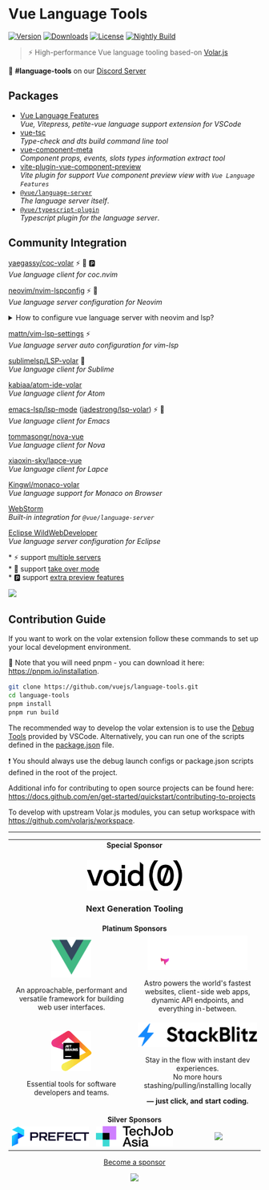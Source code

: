 # Vue Language Tools

<p>
  <a href="https://marketplace.visualstudio.com/items?itemName=Vue.volar"><img src="https://img.shields.io/visual-studio-marketplace/v/Vue.volar?labelColor=18181B&color=1584FC" alt="Version"></a>
  <a href="https://marketplace.visualstudio.com/items?itemName=Vue.volar"><img src="https://img.shields.io/visual-studio-marketplace/i/Vue.volar?labelColor=18181B&color=1584FC" alt="Downloads"></a>
  <a href="https://github.com/vuejs/language-tools/tree/master/LICENSE"><img src="https://img.shields.io/github/license/vuejs/language-tools.svg?labelColor=18181B&color=1584FC" alt="License"></a>
  <a href="https://nightly.link/vuejs/language-tools/workflows/extension-build/master/extensions.zip"><img src="https://img.shields.io/badge/Nightly%20Build-18181B" alt="Nightly Build"></a>
</p>

> ⚡ High-performance Vue language tooling based-on [Volar.js](https://volarjs.dev/)

💬 **#language-tools** on our [Discord Server](https://discord.gg/vue)

## Packages

- [Vue Language Features](https://github.com/vuejs/language-tools/tree/master/extensions/vscode) \
*Vue, Vitepress, petite-vue language support extension for VSCode*
- [vue-tsc](https://github.com/vuejs/language-tools/tree/master/packages/tsc) \
*Type-check and dts build command line tool*
- [vue-component-meta](https://github.com/vuejs/language-tools/tree/master/packages/component-meta) \
*Component props, events, slots types information extract tool*
- [vite-plugin-vue-component-preview](https://github.com/johnsoncodehk/vite-plugin-vue-component-preview) \
*Vite plugin for support Vue component preview view with `Vue Language Features`*
- [`@vue/language-server`](/packages/language-server/) \
*The language server itself*.
- [`@vue/typescript-plugin`](/packages/typescript-plugin/) \
*Typescript plugin for the language server*.

## Community Integration

[yaegassy/coc-volar](https://github.com/yaegassy/coc-volar) ⚡ 🤝 🅿️ \
*Vue language client for coc.nvim*

[neovim/nvim-lspconfig](https://github.com/neovim/nvim-lspconfig) ⚡ 🤝 \
*Vue language server configuration for Neovim*

<details>
  <summary>How to configure vue language server with neovim and lsp?</summary>

### Hybrid mode configuration (Requires `@vue/language-server` version `^2.0.0`)

Note: The "Take Over" mode has been discontinued. Instead, a new "Hybrid" mode has been introduced. In this mode, the Vue Language Server exclusively manages the CSS/HTML sections. As a result, you must run `@vue/language-server` in conjunction with a TypeScript server that employs `@vue/typescript-plugin`. Below is a streamlined configuration for Neovim's LSP, updated to accommodate the language server following the upgrade to version `2.0.0`.

> For nvim-lspconfig versions below [v1.0.0](https://newreleases.io/project/github/neovim/nvim-lspconfig/release/v1.0.0) use tsserver instead of ts_ls, e.g. `lspconfig.ts_ls.setup`

```lua
-- If you are using mason.nvim, you can get the ts_plugin_path like this
-- For Mason v1,
-- local mason_registry = require('mason-registry')
-- local vue_language_server_path = mason_registry.get_package('vue-language-server'):get_install_path() .. '/node_modules/@vue/language-server'
-- For Mason v2,
-- local vue_language_server_path = vim.fn.expand '$MASON/packages' .. '/vue-language-server' .. '/node_modules/@vue/language-server'
-- or even
-- local vue_language_server_path = vim.fn.stdpath('data') .. '/mason/packages/vue-language-server/node_modules/@vue/language-server'

local vue_language_server_path = '/path/to/@vue/language-server'

local lspconfig = require('lspconfig')

lspconfig.ts_ls.setup {
  init_options = {
    plugins = {
      {
        name = '@vue/typescript-plugin',
        location = vue_language_server_path,
        languages = { 'vue' },
      },
    },
  },
  filetypes = { 'typescript', 'javascript', 'javascriptreact', 'typescriptreact', 'vue' },
}

-- No need to set `hybridMode` to `true` as it's the default value
lspconfig.vue_ls.setup {}
```

### Non-Hybrid mode (similar to takeover mode) configuration (Requires `@vue/language-server` version `^2.0.7`)

Note: If `hybridMode` is set to `false`, `vue_ls` will run embedded `ts_ls` therefore there is no need to run it separately.

For more information see [#4119](https://github.com/vuejs/language-tools/pull/4119)

*Make sure you have TypeScript installed globally or pass the location to vue_ls*

Use `vue_ls` for all `.{vue,js,ts,tsx,jsx}` files.
```lua
local lspconfig = require('lspconfig')

-- lspconfig.ts_ls.setup {} 
lspconfig.vue_ls.setup {
  filetypes = { 'typescript', 'javascript', 'javascriptreact', 'typescriptreact', 'vue' },
  init_options = {
    vue = {
      hybridMode = false,
    },
  },
}
```

Use `vue_ls` for only `.vue` files and `ts_ls` for `.ts` and `.js` files.
```lua
local lspconfig = require('lspconfig')

lspconfig.ts_ls.setup {
  init_options = {
    plugins = {
      {
        name = '@vue/typescript-plugin',
        location = '/path/to/@vue/language-server',
        languages = { 'vue' },
      },
    },
  },
}

lspconfig.vue_ls.setup {
  init_options = {
    vue = {
      hybridMode = false,
    },
  },
}
```

### nvim-cmp integration

Check out this [discussion](https://github.com/vuejs/language-tools/discussions/4495)

</details>

[mattn/vim-lsp-settings](https://github.com/mattn/vim-lsp-settings) ⚡ \
*Vue language server auto configuration for vim-lsp*

[sublimelsp/LSP-volar](https://github.com/sublimelsp/LSP-volar) 🤝 \
*Vue language client for Sublime*

[kabiaa/atom-ide-volar](https://github.com/kabiaa/atom-ide-volar) \
*Vue language client for Atom*

[emacs-lsp/lsp-mode](https://github.com/emacs-lsp/lsp-mode) ([jadestrong/lsp-volar](https://github.com/jadestrong/lsp-volar)) ⚡ 🤝 \
*Vue language client for Emacs*

[tommasongr/nova-vue](https://github.com/tommasongr/nova-vue) \
*Vue language client for Nova*

[xiaoxin-sky/lapce-vue](https://github.com/xiaoxin-sky/lapce-vue) \
*Vue language client for Lapce*

[Kingwl/monaco-volar](https://github.com/Kingwl/monaco-volar) \
*Vue language support for Monaco on Browser*

[WebStorm](https://www.jetbrains.com/webstorm/) \
*Built-in integration for `@vue/language-server`*

[Eclipse WildWebDeveloper](https://github.com/eclipse-wildwebdeveloper/wildwebdeveloper) \
*Vue language server configuration for Eclipse*

\* ⚡ support [multiple servers](https://github.com/vuejs/language-tools/discussions/393#discussioncomment-1213736) \
\* 🤝 support [take over mode](https://github.com/vuejs/language-tools/discussions/471) \
\* 🅿️ support [extra preview features](https://twitter.com/johnsoncodehk/status/1507024137901916161)

<!-- Editor link: https://www.mermaidchart.com/app/projects/c62d8944-0e06-47f0-a8de-f89a7378490f/diagrams/91fd02c0-5c91-4f72-a8b4-7af21b7c4d86/version/v0.1/edit -->

<a href="https://www.mermaidchart.com/raw/91fd02c0-5c91-4f72-a8b4-7af21b7c4d86?theme=light&version=v0.1&format=svg">
	<img src="https://www.mermaidchart.com/raw/91fd02c0-5c91-4f72-a8b4-7af21b7c4d86?theme=light&version=v0.1&format=svg"/>
</a>

## Contribution Guide

If you want to work on the volar extension follow these commands to set up your local development environment.

🔎 Note that you will need pnpm - you can download it here: https://pnpm.io/installation.

```bash
git clone https://github.com/vuejs/language-tools.git
cd language-tools
pnpm install
pnpm run build
```

The recommended way to develop the volar extension is to use the [Debug Tools](https://code.visualstudio.com/Docs/editor/debugging) provided by VSCode.
Alternatively, you can run one of the scripts defined in the [package.json](https://github.com/vuejs/language-tools/blob/master/package.json) file.

❗ You should always use the debug launch configs or package.json scripts defined in the root of the project.

Additional info for contributing to open source projects can be found here: https://docs.github.com/en/get-started/quickstart/contributing-to-projects

To develop with upstream Volar.js modules, you can setup workspace with https://github.com/volarjs/workspace.

---

<table>
  <tbody>
    <tr>
      <td align="center" valign="middle" colspan="6">
        <b>Special Sponsor</b>
      </td>
    </tr>
    <tr>
      <td align="center" valign="middle" colspan="6">
        <br>
        <a href="https://voidzero.dev/">
          <img src="https://raw.githubusercontent.com/johnsoncodehk/sponsors/master/logos/VoidZero.svg" height="60" />
        </a>
        <h3>Next Generation Tooling</h3>
      </td>
    </tr>
    <tr>
      <td align="center" valign="middle" colspan="6">
        <b>Platinum Sponsors</b>
      </td>
    </tr>
    <tr>
      <td align="center" valign="middle" width="50%"  colspan="3">
        <a href="https://vuejs.org/">
          <img src="https://raw.githubusercontent.com/johnsoncodehk/sponsors/master/logos/Vue.svg" height="80" />
        </a>
        <p>An approachable, performant and versatile framework for building web user interfaces.</p>
      </td>
      <td align="center" valign="middle" width="50%" colspan="3">
        <a href="https://astro.build/">
          <!-- Expire: 2025-02-04 -->
          <img src="https://raw.githubusercontent.com/johnsoncodehk/sponsors/master/logos/Astro.svg" width="200" />
        </a>
        <p>Astro powers the world's fastest websites, client-side web apps, dynamic API endpoints, and everything in-between.</p>
      </td>
    </tr>
    <tr>
      <td align="center" valign="middle" colspan="3">
        <!-- Expire: 2025-02-04 -->
        <a href="https://www.jetbrains.com/">
          <img src="https://raw.githubusercontent.com/johnsoncodehk/sponsors/master/logos/JetBrains.svg" width="80" />
        </a>
        <p>Essential tools for software developers and teams.</p>
      </td>
      <td align="center" valign="middle" colspan="3">
        <a href="https://stackblitz.com/">
          <img src="https://raw.githubusercontent.com/johnsoncodehk/sponsors/master/logos/StackBlitz.svg" width="240" />
        </a>
        <p>Stay in the flow with instant dev experiences.<br>No more hours stashing/pulling/installing locally</p>
        <p><b> — just click, and start coding.</b></p>
      </td>
    </tr>
    <tr>
      <td align="center" valign="middle" colspan="6">
        <b>Silver Sponsors</b>
      </td>
    </tr>
    <tr>
      <td align="center" valign="middle" width="33.3%" colspan="2">
        <a href="https://www.prefect.io/"><img src="https://raw.githubusercontent.com/johnsoncodehk/sponsors/master/logos/Prefect.svg" width="200" /></a>
      </td>
      <td align="center" valign="middle" width="33.3%" colspan="2">
        <a href="https://www.techjobasia.com/"><img src="https://raw.githubusercontent.com/johnsoncodehk/sponsors/master/logos/TechJobAsia.svg" width="200" /></a>
      </td>
      <td align="center" valign="middle" width="33.3%" colspan="2">
        <a href="https://haoqun.blog/"><img src="https://avatars.githubusercontent.com/u/3277634?v=4" height="80" /></a>
      </td>
    </tr>
  </tbody>
</table>

<p align="center">
	<a href="https://github.com/sponsors/johnsoncodehk">Become a sponsor</a>
</p>

<p align="center">
	<a href="https://cdn.jsdelivr.net/gh/johnsoncodehk/sponsors/sponsors.svg">
		<img src="https://cdn.jsdelivr.net/gh/johnsoncodehk/sponsors/sponsors.png"/>
	</a>
</p>
